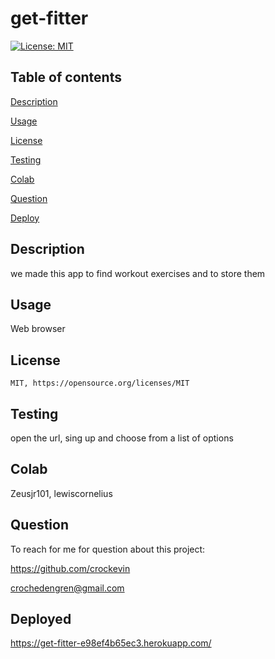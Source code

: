 # get-fitter
 
  [![License: MIT](https://img.shields.io/badge/License-MIT-yellow.svg)](https://opensource.org/licenses/MIT)
## Table of contents

[Description](#description)

[Usage](#usage)

[License](#license)

[Testing](#testing)

[Colab](#colab)

[Question](#question)

[Deploy](deploy)


## Description

  we made this app to find workout exercises and to store them

## Usage

 Web browser
## License

    MIT, https://opensource.org/licenses/MIT
## Testing

  open the url, sing up and choose from a list of options

## Colab 

Zeusjr101, lewiscornelius

## Question

  To reach for me for question about this project:

  https://github.com/crockevin

  crochedengren@gmail.com

## Deployed 

  https://get-fitter-e98ef4b65ec3.herokuapp.com/
